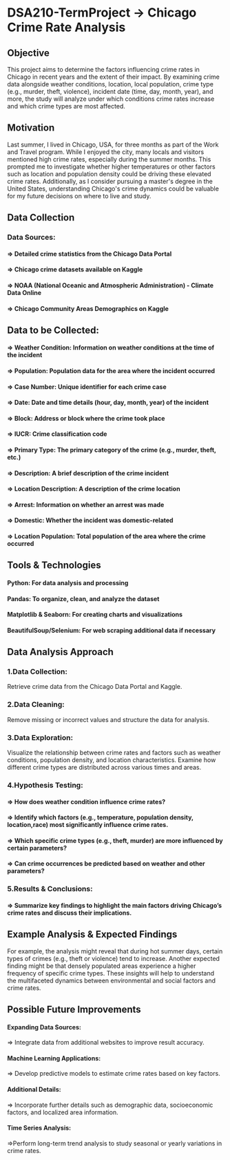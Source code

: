 # DSA210-TermProject -> Chicago Crime Rate Analysis
## Objective
This project aims to determine the factors influencing crime rates in Chicago in recent years and the extent of their impact. By examining crime data alongside weather conditions, location, local population, crime type (e.g., murder, theft, violence), incident date (time, day, month, year), and more, the study will analyze under which conditions crime rates increase and which crime types are most affected.

## Motivation
Last summer, I lived in Chicago, USA, for three months as part of the Work and Travel program. While I enjoyed the city, many locals and visitors mentioned high crime rates, especially during the summer months. This prompted me to investigate whether higher temperatures or other factors such as location and population density could be driving these elevated crime rates. Additionally, as I consider pursuing a master's degree in the United States, understanding Chicago's crime dynamics could be valuable for my future decisions on where to live and study.

## Data Collection
### Data Sources:
#### => Detailed crime statistics from the Chicago Data Portal
#### => Chicago crime datasets available on Kaggle
#### => NOAA (National Oceanic and Atmospheric Administration) - Climate Data Online
#### => Chicago Community Areas Demographics on Kaggle

## Data to be Collected:

#### => Weather Condition: Information on weather conditions at the time of the incident
#### => Population: Population data for the area where the incident occurred
#### => Case Number: Unique identifier for each crime case
#### => Date: Date and time details (hour, day, month, year) of the incident
#### => Block: Address or block where the crime took place
#### => IUCR: Crime classification code
#### => Primary Type: The primary category of the crime (e.g., murder, theft, etc.)
#### => Description: A brief description of the crime incident
#### => Location Description: A description of the crime location
#### => Arrest: Information on whether an arrest was made
#### => Domestic: Whether the incident was domestic-related
#### => Location Population: Total population of the area where the crime occurred
## Tools & Technologies
#### Python: For data analysis and processing
#### Pandas: To organize, clean, and analyze the dataset
#### Matplotlib & Seaborn: For creating charts and visualizations
#### BeautifulSoup/Selenium: For web scraping additional data if necessary
## Data Analysis Approach
### 1.Data Collection:
Retrieve crime data from the Chicago Data Portal and Kaggle.

### 2.Data Cleaning:
Remove missing or incorrect values and structure the data for analysis.

### 3.Data Exploration:

Visualize the relationship between crime rates and factors such as weather conditions, population density, and location characteristics.
Examine how different crime types are distributed across various times and areas.
### 4.Hypothesis Testing:
#### => How  does weather condition influence crime rates?
#### => Identify which factors (e.g., temperature, population density, location,race) most significantly influence crime rates.
#### => Which specific crime types (e.g., theft, murder) are more influenced by certain parameters?
#### => Can crime occurrences be predicted based on weather and other parameters?
### 5.Results & Conclusions:
#### => Summarize key findings to highlight the main factors driving Chicago’s crime rates and discuss their implications.

## Example Analysis & Expected Findings
For example, the analysis might reveal that during hot summer days, certain types of crimes (e.g., theft or violence) tend to increase. Another expected finding might be that densely populated areas experience a higher frequency of specific crime types. These insights will help to understand the multifaceted dynamics between environmental and social factors and crime rates.

## Possible Future Improvements
#### Expanding Data Sources:
=> Integrate data from additional websites to improve result accuracy.
#### Machine Learning Applications:
=> Develop predictive models to estimate crime rates based on key factors.
#### Additional Details:
=> Incorporate further details such as demographic data, socioeconomic factors, and localized area information.
#### Time Series Analysis:
=>Perform long-term trend analysis to study seasonal or yearly variations in crime rates.
